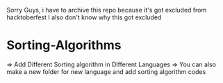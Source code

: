 Sorry Guys, i have to archive this repo because it's got excluded from hacktoberfest 
I also don't know why this got excluded 

# Sorting-Algorithms


=> Add Different Sorting algorithm in DIfferent Languages
=> You can also make a new folder for new language and add sorting algorithm codes 

